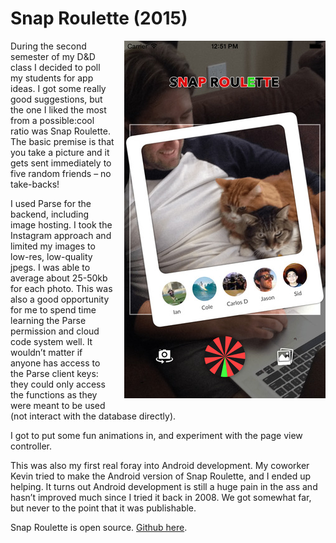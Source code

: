 # Snap Roulette (2015)

<img style="float: right; margin-left: 16px; margin-bottom: 4px" src="/img/pg/snap/screen322x572.jpeg">

During the second semester of my D&D class I decided to poll my students for app ideas. I got some really good suggestions, but the one I liked the most from a possible:cool ratio was Snap Roulette. The basic premise is that you take a picture and it gets sent immediately to five random friends – no take-backs!

I used Parse for the backend, including image hosting. I took the Instagram approach and limited my images to low-res, low-quality jpegs. I was able to average about 25-50kb for each photo. This was also a good opportunity for me to spend time learning the Parse permission and cloud code system well. It wouldn’t matter if anyone has access to the Parse client keys: they could only access the functions as they were meant to be used (not interact with the database directly).

I got to put some fun animations in, and experiment with the page view controller.

This was also my first real foray into Android development. My coworker Kevin tried to make the Android version of Snap Roulette, and I ended up helping. It turns out Android development is still a huge pain in the ass and hasn’t improved much since I tried it back in 2008. We got somewhat far, but never to the point that it was publishable.

Snap Roulette is open source. [Github here](https://github.com/jmfieldman/Snap-Roulette).
